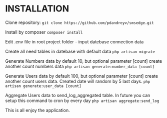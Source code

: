 # INSTALLATION

Clone repository:
`git clone https://github.com/pdandreyv/smsedge.git`

Install by composer
`composer install`

Edit .env file in root project folder - input datebase connection data

Create all need tables in datebase with default data
`php artisan migrate`

Generate Numbers data by default 10, but optional parameter [count] create another count numbers data
`php artisan generate:number_data [count]`

Generate Users data by default 100, but optional parameter [count] create another count users data. Created date will random by 5 last days.
`php artisan generate:user_data [count]`

Aggregate Users data to send_log_aggregated table. In future you can setup this command to cron by every day
`php artisan aggregate:send_log`

This is all enjoy the application.
